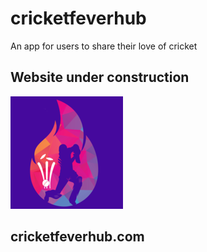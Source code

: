 # cricketfeverhub

An app for users to share their love of cricket

## Website under construction

![Cricket Fever Hub](./public/apple-touch-icon.png)

## cricketfeverhub.com
